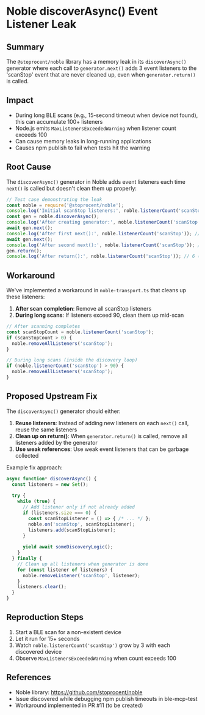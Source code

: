 # Noble discoverAsync() Event Listener Leak

## Summary

The `@stoprocent/noble` library has a memory leak in its `discoverAsync()` generator where each call to `generator.next()` adds 3 event listeners to the 'scanStop' event that are never cleaned up, even when `generator.return()` is called.

## Impact

- During long BLE scans (e.g., 15-second timeout when device not found), this can accumulate 100+ listeners
- Node.js emits `MaxListenersExceededWarning` when listener count exceeds 100
- Can cause memory leaks in long-running applications
- Causes npm publish to fail when tests hit the warning

## Root Cause

The `discoverAsync()` generator in Noble adds event listeners each time `next()` is called but doesn't clean them up properly:

```javascript
// Test case demonstrating the leak
const noble = require('@stoprocent/noble');
console.log('Initial scanStop listeners:', noble.listenerCount('scanStop')); // 0
const gen = noble.discoverAsync();
console.log('After creating generator:', noble.listenerCount('scanStop')); // 0
await gen.next();
console.log('After first next():', noble.listenerCount('scanStop')); // 3
await gen.next();
console.log('After second next():', noble.listenerCount('scanStop')); // 6
gen.return();
console.log('After return():', noble.listenerCount('scanStop')); // 6 (not cleaned up!)
```

## Workaround

We've implemented a workaround in `noble-transport.ts` that cleans up these listeners:

1. **After scan completion**: Remove all scanStop listeners
2. **During long scans**: If listeners exceed 90, clean them up mid-scan

```typescript
// After scanning completes
const scanStopCount = noble.listenerCount('scanStop');
if (scanStopCount > 0) {
  noble.removeAllListeners('scanStop');
}

// During long scans (inside the discovery loop)
if (noble.listenerCount('scanStop') > 90) {
  noble.removeAllListeners('scanStop');
}
```

## Proposed Upstream Fix

The `discoverAsync()` generator should either:

1. **Reuse listeners**: Instead of adding new listeners on each `next()` call, reuse the same listeners
2. **Clean up on return()**: When `generator.return()` is called, remove all listeners added by the generator
3. **Use weak references**: Use weak event listeners that can be garbage collected

Example fix approach:
```javascript
async function* discoverAsync() {
  const listeners = new Set();
  
  try {
    while (true) {
      // Add listener only if not already added
      if (listeners.size === 0) {
        const scanStopListener = () => { /* ... */ };
        noble.on('scanStop', scanStopListener);
        listeners.add(scanStopListener);
      }
      
      yield await someDiscoveryLogic();
    }
  } finally {
    // Clean up all listeners when generator is done
    for (const listener of listeners) {
      noble.removeListener('scanStop', listener);
    }
    listeners.clear();
  }
}
```

## Reproduction Steps

1. Start a BLE scan for a non-existent device
2. Let it run for 15+ seconds
3. Watch `noble.listenerCount('scanStop')` grow by 3 with each discovered device
4. Observe `MaxListenersExceededWarning` when count exceeds 100

## References

- Noble library: https://github.com/stoprocent/noble
- Issue discovered while debugging npm publish timeouts in ble-mcp-test
- Workaround implemented in PR #11 (to be created)